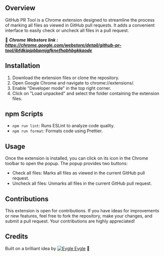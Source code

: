 ## Overview

GitHub PR Tool is a Chrome extension designed to streamline the process of marking all files as viewed in GitHub pull
requests. It adds a convenient interface to easily check or uncheck all files in a pull request.

🔗 **_Chrome Webstore link : https://chrome.google.com/webstore/detail/github-pr-tool/ibfdkipjpbbpmjgfknefhabhbgkkaode_**

## Installation

1. Download the extension files or clone the repository.
2. Open Google Chrome and navigate to chrome://extensions/.
3. Enable "Developer mode" in the top right corner.
4. Click on "Load unpacked" and select the folder containing the extension files.

## npm Scripts

- `npm run lint`: Runs ESLint to analyze code quality.
- `npm run format`: Formats code using Prettier.

## Usage

Once the extension is installed, you can click on its icon in the Chrome toolbar to open the popup. The popup provides
two buttons:

- Check all files: Marks all files as viewed in the current GitHub pull request.
- Uncheck all files: Unmarks all files in the current GitHub pull request.

## Contributions

This extension is open for contributions. If you have ideas for improvements or new features, feel free to fork the
repository, make your changes, and submit a pull request. Your contributions are highly appreciated!

## Credits

Built on a brilliant idea by [![Eygle](https://github.com/eygle.png?size=28) Eygle](https://github.com/eygle) 🚀
